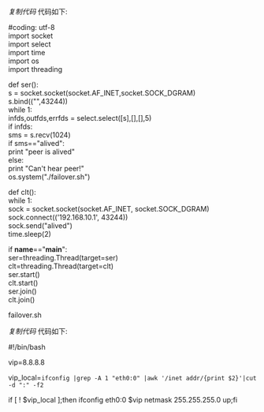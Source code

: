 _复制代码_ 代码如下:

  
#coding: utf-8  
import socket  
import select  
import time  
import os  
import threading

def ser():  
s = socket.socket(socket.AF_INET,socket.SOCK_DGRAM)  
s.bind(("",43244))  
while 1:  
infds,outfds,errfds = select.select([s],[],[],5)  
if infds:  
sms = s.recv(1024)  
if sms=="alived":  
print "peer is alived"  
else:  
print "Can't hear peer!"  
os.system("./failover.sh")

def clt():  
while 1:  
sock = socket.socket(socket.AF_INET, socket.SOCK_DGRAM)  
sock.connect(('192.168.10.1', 43244))  
sock.send("alived")  
time.sleep(2)

if __name__=="__main__":  
ser=threading.Thread(target=ser)  
clt=threading.Thread(target=clt)  
ser.start()  
clt.start()  
ser.join()  
clt.join()  

failover.sh

_复制代码_ 代码如下:

  
#!/bin/bash

vip=8.8.8.8

vip_local=`ifconfig |grep -A 1 "eth0:0" |awk '/inet addr/{print $2}'|cut -d
":" -f2`

if [ ! $vip_local ];then ifconfig eth0:0 $vip netmask 255.255.255.0 up;fi  

